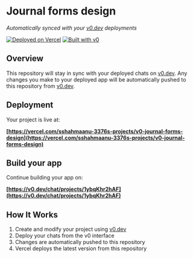 # Journal forms design

*Automatically synced with your [v0.dev](https://v0.dev) deployments*

[![Deployed on Vercel](https://img.shields.io/badge/Deployed%20on-Vercel-black?style=for-the-badge&logo=vercel)](https://vercel.com/sshahmaanu-3376s-projects/v0-journal-forms-design)
[![Built with v0](https://img.shields.io/badge/Built%20with-v0.dev-black?style=for-the-badge)](https://v0.dev/chat/projects/1ybqKhr2hAF)

## Overview

This repository will stay in sync with your deployed chats on [v0.dev](https://v0.dev).
Any changes you make to your deployed app will be automatically pushed to this repository from [v0.dev](https://v0.dev).

## Deployment

Your project is live at:

**[https://vercel.com/sshahmaanu-3376s-projects/v0-journal-forms-design](https://vercel.com/sshahmaanu-3376s-projects/v0-journal-forms-design)**

## Build your app

Continue building your app on:

**[https://v0.dev/chat/projects/1ybqKhr2hAF](https://v0.dev/chat/projects/1ybqKhr2hAF)**

## How It Works

1. Create and modify your project using [v0.dev](https://v0.dev)
2. Deploy your chats from the v0 interface
3. Changes are automatically pushed to this repository
4. Vercel deploys the latest version from this repository
